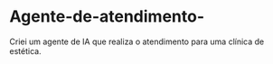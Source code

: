 # Agente-de-atendimento-
Criei um agente de IA que realiza o atendimento para uma clínica de estética.

